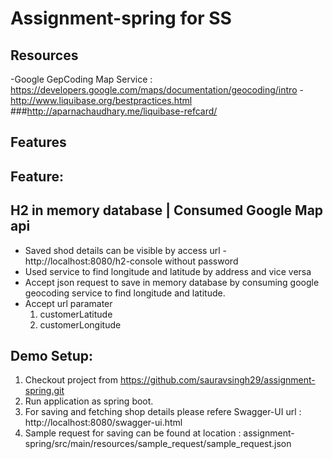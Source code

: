 #  Assignment-spring for SS
## Resources
-Google GepCoding Map Service : https://developers.google.com/maps/documentation/geocoding/intro
-http://www.liquibase.org/bestpractices.html
###http://aparnachaudhary.me/liquibase-refcard/


## Features
Feature:
------------------------------------------------
H2 in memory database | Consumed Google Map api 
------------------------------------------------
- Saved shod details can be visible by access url - http://localhost:8080/h2-console without password
- Used service to find longitude and latitude by address and vice versa
- Accept json request to save in memory database by consuming google geocoding service to find longitude and latitude.
- Accept url paramater 
	1. customerLatitude
	2. customerLongitude

Demo Setup:
------------------------------
1. Checkout project from https://github.com/sauravsingh29/assignment-spring.git
2. Run application as spring boot.
3. For saving and fetching shop details please refere Swagger-UI url : http://localhost:8080/swagger-ui.html
4. Sample request for saving can be found at location : assignment-spring/src/main/resources/sample_request/sample_request.json